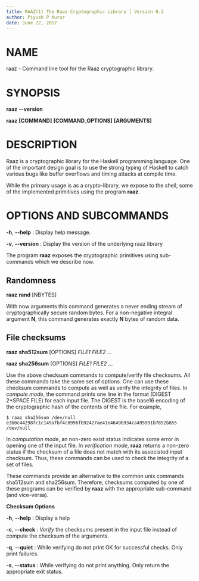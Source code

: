 ```yaml
---
title: RAAZ(1) The Raaz Cryptographic Library | Version 0.2
author: Piyush P Kurur
date: June 22, 2017
---
```


# NAME

raaz - Command line tool for the Raaz cryptographic library.

# SYNOPSIS

**raaz** **--version**

**raaz** **[COMMAND]** **[COMMAND_OPTIONS]** **[ARGUMENTS]**


# DESCRIPTION

Raaz is a cryptographic library for the Haskell programming
language. One of the important design goal is to use the strong typing
of Haskell to catch various bugs like buffer overflows and timing
attacks at compile time.

While the primary usage is as a crypto-library, we expose to the
shell, some of the implemented primitives using the program **raaz**.


# OPTIONS AND SUBCOMMANDS

**-h**, **--help**
:    Display help message.

**-v**, **--version**
:    Display the version of the underlying raaz library


The program **raaz** exposes the cryptographic primitives using
sub-commands which we describe now.

## Randomness

**raaz** **rand** [NBYTES]


With now arguments this command generates a never ending stream of
cryptographically secure random bytes. For a non-negative integral
argument **N**, this command generates exactly **N** bytes of random
data.


## File checksums

**raaz** **sha512sum** [OPTIONS] *FILE1* *FILE2* ...

**raaz** **sha256sum** [OPTIONS] *FILE1* *FILE2* ...

Use the above checksum commands to compute/verify file checksums.  All
these commands take the same set of options. One can use these
checksum commands to compute as well as verify the integrity of
files. In *compute mode*, the command prints one line in the format
(DIGEST 2*SPACE FILE) for each input file. The DIGEST is the base16
encoding of the cryptographic hash of the contents of the file. For
example,

```
$ raaz sha256sum /dev/null
e3b0c44298fc1c149afbf4c8996fb92427ae41e4649b934ca495991b7852b855  /dev/null
```

In *computation mode*, an non-zero exist status indicates some error
in opening one of the input file.  In *verification mode*, **raaz**
returns a non-zero status if the checksum of a file does not match
with its associated input checksum. Thus, these commands can be used
to check the integrity of a set of files.


These commands provide an alternative to the common unix commands
sha512sum and sha256sum. Therefore, checksums computed by one of these
programs can be verified by **raaz** with the appropriate sub-command
(and vice-versa).


**Checksum Options**

**-h**, **--help**
:    Display a help

**-c**, **--check**
:    *Verify* the checksums present in the input file instead of compute
     the checksum of the arguments.

**-q**, **--quiet**
:    While verifying do not print OK for successful checks. Only print failures.

**-s**, **--status**
:    While verifying do not print anything. Only return the appropriate exit status.
